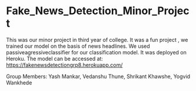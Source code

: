 # Fake_News_Detection_Minor_Project

This was our minor project in third year of college. It was a fun project , we trained our model on the basis of news headlines. We used passiveagressiveclassifier for our classification model. It was deployed on Heroku. The model can be accessed at: https://fakenewsdetectiongrp8.herokuapp.com/



Group Members: Yash Mankar, Vedanshu Thune, Shrikant Khawshe, Yogvid Wankhede
